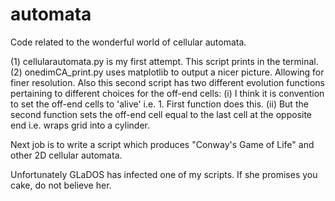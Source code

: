 # automata
Code related to the wonderful world of cellular automata.

(1) cellularautomata.py is my first attempt. This script prints in the terminal.
(2) onedimCA_print.py uses matplotlib to output a nicer picture. Allowing for finer resolution.
    Also this second script has two different evolution functions pertaining to different choices for the off-end cells:
       (i) I think it is convention to set the off-end cells to 'alive' i.e. 1. First function does this.
       (ii) But the second function sets the off-end cell equal to the last cell at the opposite end i.e. wraps grid into a cylinder.

Next job is to write a script which produces "Conway's Game of Life" and other 2D cellular automata. 

Unfortunately GLaDOS has infected one of my scripts. If she promises you cake, do not believe her. 
